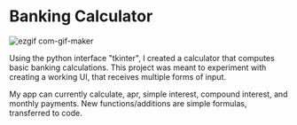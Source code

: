 # Banking Calculator


![ezgif com-gif-maker](https://user-images.githubusercontent.com/106642545/173691078-9f7c1246-8a33-4ec5-b4e9-f71b7127373f.gif)


Using the python interface "tkinter", I created a calculator that computes basic banking calculations. 
This project was meant to experiment with creating a working UI, that receives multiple forms of input. 

My app can currently calculate, apr, simple interest, compound interest, and monthly payments. New functions/additions are simple formulas, transferred to code.  

